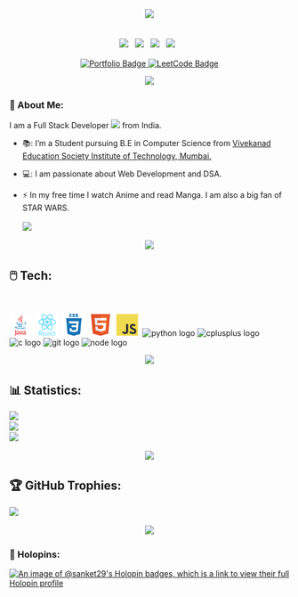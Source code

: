 <div id="header" align="center">
  <img src="https://media.giphy.com/media/Nx0rz3jtxtEre/giphy.gif" width="580"/>
</div>
<br><br>

<div id= "links" align = "center">
<a href="https://www.linkedin.com/in/sanketjaiswal29/"><img height="35" src="https://github.com/anirudhbelwadi/anirudhbelwadi/blob/master/images/linkedin.png"></a>&nbsp;&nbsp;
<a href="https://drive.google.com/file/d/1nuSKd4NbizzdLLutIWFpJldZ1IIgARAv/view?usp=sharing"><img height="35"
                                                                       src="https://github.com/anirudhbelwadi/anirudhbelwadi/blob/master/images/resume.png"></a>&nbsp;&nbsp;
<a href="https://mail.google.com/mail/?view=cm&fs=1&to=sanketjaiswal2912@gmail.com"><img height="35" src="https://github.com/anirudhbelwadi/anirudhbelwadi/blob/master/images/email.png"></a>&nbsp;&nbsp;
<a href="https://www.instagram.com/sanketjaiswal29/"><img height="35" src="https://github.com/anirudhbelwadi/anirudhbelwadi/blob/master/images/insta.png"></a>&nbsp;&nbsp;
</div>
<br>

<div id="badges" align="center">
  <a href="https://sanketjaiswal.netlify.app/">
    <img src="https://img.shields.io/badge/Portfolio-White?style=for-the-badge&logo=react&logoColor=white" alt="Portfolio Badge"/>
  </a> 
  <a href="https://leetcode.com/Sanket2912/">
    <img src="https://img.shields.io/badge/LeetCode-grey?style=for-the-badge&logo=leetcode&logoColor=yellow" alt="LeetCode Badge"/>
  </a>
</div>


<p  align="center">
<img src="https://user-images.githubusercontent.com/73097560/115834477-dbab4500-a447-11eb-908a-139a6edaec5c.gif">             
<br>

  
### 🤵‍ About Me:
I am a Full Stack Developer <img src="https://media.giphy.com/media/WUlplcMpOCEmTGBtBW/giphy.gif" width="40"> from India.
- 📚: I’m a Student pursuing B.E in Computer Science from <a href="https://ves.ac.in/">Vivekanad Education Society Institute of Technology, Mumbai.</a>

- 💻: I am passionate about Web Development and DSA.

- :zap: In my free time I watch Anime and read Manga. I am also a big fan of STAR WARS. <br><br><img src = "https://media.giphy.com/media/8JTFsZmnTR1Rs1JFVP/giphy.gif" width="200"/>



<p  align="center">
<img src="https://user-images.githubusercontent.com/73097560/115834477-dbab4500-a447-11eb-908a-139a6edaec5c.gif">             
<br>


## 🖱️ Tech:
<br>
<div>
  
  <img src="https://github.com/devicons/devicon/blob/master/icons/java/java-original-wordmark.svg" title="Java" alt="Java" width="40" height="40"/>&nbsp;
  <img src="https://github.com/devicons/devicon/blob/master/icons/react/react-original-wordmark.svg" title="React" alt="React" width="40" height="40"/>&nbsp;
  <img src="https://github.com/devicons/devicon/blob/master/icons/css3/css3-plain-wordmark.svg"  title="CSS3" alt="CSS" width="40" height="40"/>&nbsp;
  <img src="https://github.com/devicons/devicon/blob/master/icons/html5/html5-original.svg" title="HTML5" alt="HTML" width="40" height="40"/>&nbsp;
  <img src="https://github.com/devicons/devicon/blob/master/icons/javascript/javascript-original.svg" title="JavaScript" alt="JavaScript" width="40" height="40"/>&nbsp;
  <img src="https://cdn.jsdelivr.net/gh/devicons/devicon/icons/python/python-original.svg" height="40" width="52" alt="python logo"  />
  <img src="https://cdn.jsdelivr.net/gh/devicons/devicon/icons/cplusplus/cplusplus-plain.svg" height="40" width="52" alt="cplusplus logo"  />
  <img src="https://cdn.jsdelivr.net/gh/devicons/devicon/icons/c/c-plain.svg" height="40" width="52" alt="c logo"  />
  <img src="https://cdn.jsdelivr.net/gh/devicons/devicon/icons/git/git-plain.svg" height="40" width="52" alt="git logo"  />
  <img src="https://cdn.jsdelivr.net/gh/devicons/devicon/icons/nodejs/nodejs-plain.svg" height="40" width="52" alt="node logo"  />
</div>


<p  align="center">
<img src="https://user-images.githubusercontent.com/73097560/115834477-dbab4500-a447-11eb-908a-139a6edaec5c.gif">             
<br>

 

## 📊 Statistics:
![](https://github-readme-stats.vercel.app/api?username=SanketJ29&theme=blue-green&hide_border=false&include_all_commits=false&count_private=false)<br/>
![](https://github-readme-streak-stats.herokuapp.com/?user=SanketJ29&theme=blue-green&hide_border=false)<br/>
![](https://github-readme-stats.vercel.app/api/top-langs/?username=SanketJ29&theme=blue-green&hide_border=false&include_all_commits=false&count_private=false&layout=compact)

  
<p  align="center">
<img src="https://user-images.githubusercontent.com/73097560/115834477-dbab4500-a447-11eb-908a-139a6edaec5c.gif">             
<br>
  
 
## 🏆 GitHub Trophies:
![](https://github-profile-trophy.vercel.app/?username=SanketJ29&theme=radical&no-frame=true&no-bg=false&margin-w=4)
<br>
  
<p  align="center">
<img src="https://user-images.githubusercontent.com/73097560/115834477-dbab4500-a447-11eb-908a-139a6edaec5c.gif">             
<br>
  
### 🔖 Holopins:
  
[![An image of @sanket29's Holopin badges, which is a link to view their full Holopin profile](https://holopin.me/sanket29)](https://holopin.io/@sanket29)

<br>  
